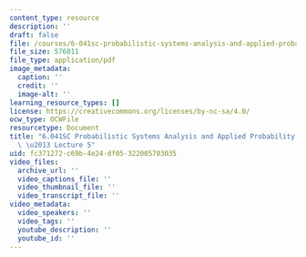 ```yaml
---
content_type: resource
description: ''
draft: false
file: /courses/6-041sc-probabilistic-systems-analysis-and-applied-probability-fall-2013/fc371272c69b4e24df05322005703035_MIT6_041SCF13_lec05_300k.pdf
file_size: 576011
file_type: application/pdf
image_metadata:
  caption: ''
  credit: ''
  image-alt: ''
learning_resource_types: []
license: https://creativecommons.org/licenses/by-nc-sa/4.0/
ocw_type: OCWFile
resourcetype: Document
title: "6.041SC Probabilistic Systems Analysis and Applied Probability, Fall 2013Transcript\
  \ \u2013 Lecture 5"
uid: fc371272-c69b-4e24-df05-322005703035
video_files:
  archive_url: ''
  video_captions_file: ''
  video_thumbnail_file: ''
  video_transcript_file: ''
video_metadata:
  video_speakers: ''
  video_tags: ''
  youtube_description: ''
  youtube_id: ''
---
```


